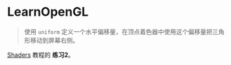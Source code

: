 # LearnOpenGL

> 使用 `uniform` 定义一个水平偏移量，在顶点着色器中使用这个偏移量把三角形移动到屏幕右侧。

[Shaders](https://learnopengl.com/#!Getting-started/Shaders) 教程的 **练习2**。